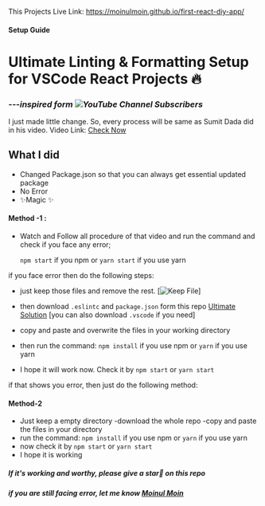 This Projects Live Link: https://moinulmoin.github.io/first-react-diy-app/

#### Setup Guide

# Ultimate Linting & Formatting Setup for VSCode React Projects 🔥

### **_---inspired form ![YouTube Channel Subscribers](https://img.shields.io/youtube/channel/subscribers/UCFM3gG5IHfogarxlKcIHCAg?label=Learn%20with%20Sumit&style=social)_**

I just made little change. So, every process will be same as Sumit Dada did in his video. Video Link: [Check Now](https://youtu.be/ii8GaRjRoNI)

## What I did

- Changed Package.json so that you can always get essential updated package
- No Error
- ✨Magic ✨

#### Method -1 :

- Watch and Follow all procedure of that video and run the command and check if you face any error;

  `npm start` if you npm or `yarn start` if you use yarn

if you face error then do the following steps:

- just keep those files and remove the rest.
  [![Keep File](./keep-files.png)]

- then download `.eslintc` and `package.json` form this repo [Ultimate Solution](https://github.com/moinulmoin/boilerplate-for-react-projects) [you can also download `.vscode` if you need]

- copy and paste and overwrite the files in your working directory
- then run the command:
  `npm install` if you use npm or `yarn` if you use yarn
- I hope it will work now. Check it by `npm start` or `yarn start`

if that shows you error, then just do the following method:

#### Method-2

- Just keep a empty directory
  -download the whole repo
  -copy and paste the files in your directory
- run the command:
  `npm install` if you use npm or `yarn` if you use yarn
- now check it by `npm start` or `yarn start`
- I hope it is working

##### If it's working and worthy, please give a star💫 on this repo

##### if you are still facing error, let me know [Moinul Moin](https://moinulmoin.com)
